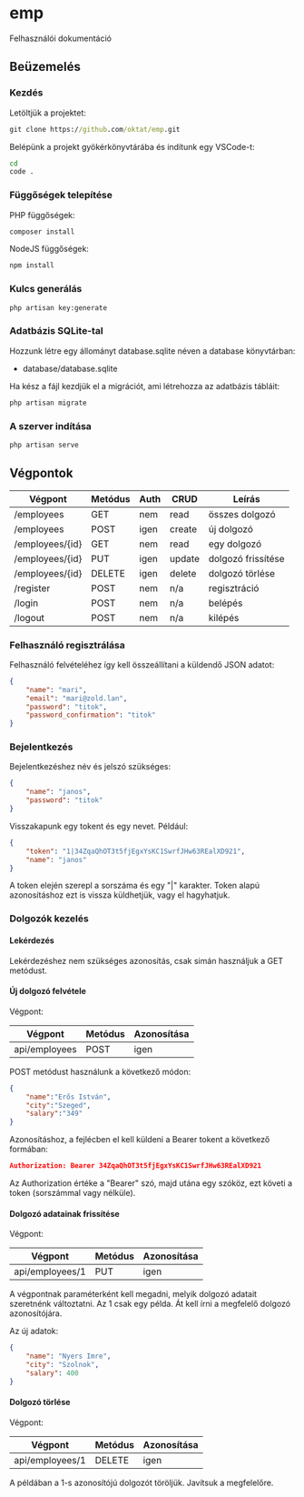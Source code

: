 # emp

Felhasználói dokumentáció

## Beüzemelés

### Kezdés

Letöltjük a projektet:

```cmd
git clone https://github.com/oktat/emp.git
```

Belépünk a projekt gyökérkönyvtárába és indítunk egy VSCode-t:

```cmd
cd
code .
```

### Függőségek telepítése

PHP függőségek:

```cmd
composer install
```

NodeJS függőségek:

```cmd
npm install
```

### Kulcs generálás

```cmd
php artisan key:generate
```

### Adatbázis SQLite-tal

Hozzunk létre egy állományt database.sqlite néven a database könyvtárban:

* database/database.sqlite

Ha kész a fájl kezdjük el a migrációt, ami létrehozza az adatbázis tábláit:

```cmd
php artisan migrate
```

### A szerver indítása

```cmd
php artisan serve
```

## Végpontok

|  Végpont  |  Metódus  |  Auth  |  CRUD  |  Leírás  |
|-|-|-|-|-|
| /employees  | GET | nem  | read | összes dolgozó |
| /employees  | POST | igen  | create | új dolgozó |
| /employees/{id}  | GET | nem  | read | egy dolgozó |
| /employees/{id}  | PUT | igen  | update  | dolgozó frissítése |
| /employees/{id}  | DELETE  | igen  | delete  | dolgozó törlése  |
| /register  | POST | nem | n/a | regisztráció  |
| /login  | POST | nem | n/a | belépés  |
| /logout  | POST  | nem | n/a  | kilépés  |

### Felhasználó regisztrálása

Felhasználó felvételéhez így kell összeállítani a küldendő JSON adatot:

```json
{
    "name": "mari",
    "email": "mari@zold.lan",
    "password": "titok",
    "password_confirmation": "titok"
}
```

### Bejelentkezés

Bejelentkezéshez név és jelszó szükséges:

```json
{
    "name": "janos",
    "password": "titok"
}
```

Visszakapunk egy tokent és egy nevet. Például:

```json
{
    "token": "1|34ZqaQhOT3t5fjEgxYsKC1SwrfJHw63REalXD921",
    "name": "janos"
}
```

A token elején szerepl a sorszáma és egy "|" karakter. Token alapú azonosításhoz ezt is vissza küldhetjük, vagy el hagyhatjuk.

### Dolgozók kezelés

#### Lekérdezés

Lekérdezéshez nem szükséges azonosítás, csak simán használjuk a GET metódust.

#### Új dolgozó felvétele

Végpont:

| Végpont | Metódus | Azonosítása |
|-|-|-|
| api/employees | POST | igen |

POST metódust használunk a következő módon:

```json
{
    "name":"Erős István",
    "city":"Szeged",
    "salary":"349"
}
```

Azonosításhoz, a fejlécben el kell küldeni a Bearer tokent a következő formában:

```json
Authorization: Bearer 34ZqaQhOT3t5fjEgxYsKC1SwrfJHw63REalXD921
```

Az Authorization értéke a "Bearer" szó, majd utána egy szóköz, ezt követi a token (sorszámmal vagy nélküle).

#### Dolgozó adatainak frissítése

Végpont:

| Végpont | Metódus | Azonosítása |
|-|-|-|
| api/employees/1 | PUT | igen |

A végpontnak paraméterként kell megadni, melyik dolgozó adatait szeretnénk változtatni. Az 1 csak egy példa. Át kell írni a megfelelő dolgozó azonosítójára.

Az új adatok:

```json
{
    "name": "Nyers Imre",
    "city": "Szolnok",
    "salary": 400
}
```

#### Dolgozó törlése

Végpont:

| Végpont | Metódus | Azonosítása |
|-|-|-|
| api/employees/1 | DELETE | igen |

A példában a 1-s azonosítójú dolgozót töröljük. Javítsuk a megfelelőre.

